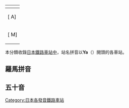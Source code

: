 <table>
<thead>
<tr class="header">
<th></th>
</tr>
</thead>
<tbody>
<tr class="odd">
<td><p>[ A]</p></td>
</tr>
<tr class="even">
<td><p>[ M]</p></td>
</tr>
</tbody>
</table>

本分類收錄[日本](../Page/日本.md "wikilink")[鐵路車站中](https://zh.wikipedia.org/wiki/鐵路車站 "wikilink")，站名拼音以**Ya**（）開頭的各車站。

## 羅馬拼音

## 五十音

[Category:日本各發音鐵路車站](https://zh.wikipedia.org/wiki/Category:日本各發音鐵路車站 "wikilink")